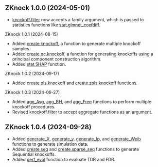 ## ZKnock 1.0.0 (2024-05-01)

-   [knockoff.filter](https://guang-yu-zhu.github.io/zKncok/reference/knockoff.filter.html)
    now accepts a family argument, which is passed to statistics
    functions like
    [stat.glmnet_coefdiff](https://guang-yu-zhu.github.io/zKncok/reference/stat.glmnet_coefdiff.html).

ZKnock 1.0.1 (2024-08-15)

-   Added
    [create.knockoff](https://guang-yu-zhu.github.io/zKncok/reference/create.knockoff.html),
    a function to generate multiple knockoff samples.
-   Added
    [create.pc.knockoff](https://guang-yu-zhu.github.io/zKncok/reference/create.pc.knockoff.html),
    a function for generating knockoffs using a principal component
    construction algorithm.
-   Added
    [stat.SHAP](https://guang-yu-zhu.github.io/zKncok/reference/stat.SHAP.html)
    function.

ZKnock 1.0.2 (2024-09-17)

-   Added
    [create.pls.knockoff](https://guang-yu-zhu.github.io/zKncok/reference/create.pls.knockoff.html)
    and
    [create.zpls.knockoff](https://guang-yu-zhu.github.io/zKncok/reference/create.zpls.knockoff.html)
    functions.

ZKnock 1.0.3 (2024-09-27)

-   Added
    [agg_Avg](https://guang-yu-zhu.github.io/zKncok/reference/agg_Avg.html),
    [agg_BH](https://guang-yu-zhu.github.io/zKncok/reference/agg_BH.html),
    and
    [agg_Freq](https://guang-yu-zhu.github.io/zKncok/reference/agg_Freq.html)
    functions to perform multiple knockoff procedures.
-   Revised
    [knockoff.filter](https://guang-yu-zhu.github.io/zKncok/reference/knockoff.filter.html)
    to accept aggregate functions as an argument.

## ZKnock 1.0.4 (2024-09-28)

-   Added
    [generate_X](https://guang-yu-zhu.github.io/zKncok/reference/generate_X.html),
    [generate_y](https://guang-yu-zhu.github.io/zKncok/reference/generate_y.html),
    [generate_lp](https://guang-yu-zhu.github.io/zKncok/reference/generate_lp.html),
    and
    [generate_Weib](https://guang-yu-zhu.github.io/zKncok/reference/generate_Weib.html)
    functions to generate simulation data.
-   Added
    [create.seq](https://guang-yu-zhu.github.io/zKncok/reference/create.seq.html)
    and
    [create.sparse_seq](https://guang-yu-zhu.github.io/zKncok/reference/create.sparse_seq.html)
    functions to generate Sequential knockoffs.
-   Added
    [perf_eval](https://guang-yu-zhu.github.io/zKncok/reference/perf_eval.html)
    function to evaluate TDR and FDR.
